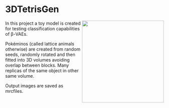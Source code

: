# 3DTetrisGen
<img align="right" height="260" src="https://drive.google.com/uc?export=view&id=1eCvGwqHi_2CaSbnHmGyj_OCn94ZD-EyS">

In this project a toy model is created for testing classification capabilities of β-VAEs.

Pokéminos (called lattice animals otherwise) are created from random seeds, randomly rotated and then fitted into 
3D volumes avoiding overlap between blocks. Many replicas of the same object in other same volume.

Output images are saved as mrcfiles. 